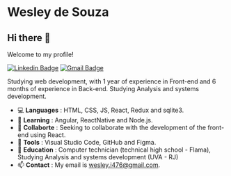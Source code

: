 # Wesley de Souza 

## Hi there 👋

Welcome to my profile!

[![Linkedin Badge](https://img.shields.io/badge/-LinkedIn-blue?style=flat-square&logo=Linkedin&logoColor=white&link=https://www.linkedin.com/in/wesley-de-souza-851271161/)](https://www.linkedin.com/in/wesley-de-souza-851271161/)
[![Gmail Badge](https://img.shields.io/badge/-Gmail-c14438?style=flat-square&logo=Gmail&logoColor=white&link=mailto:wesley.i476@gmail.com)](mailto:wesley.i476@gmail.com)

Studying web development, with 1 year of experience in Front-end and 6 months of experience in Back-end. Studying Analysis and systems development.

- :computer: **Languages** : HTML, CSS, JS, React, Redux and sqlite3.
- 🌱 **Learning** : Angular, ReactNative and Node.js.
- 👯 **Collaborte** : Seeking to collaborate with the development of the front-end using React.
- :hammer: **Tools** : Visual Studio Code, GitHub and Figma.
- :book: **Education** : Computer technician (technical high school - Flama), Studying Analysis and systems development (UVA - RJ)
- 📫 **Contact** : My email is wesley.i476@gmail.com.


<!--
**WeslynSouza/WeslynSouza** is a ✨ _special_ ✨ repository because its `README.md` (this file) appears on your GitHub profile.

Here are some ideas to get you started:

- 🔭 I’m currently working on ...
- 🌱 I’m currently learning ...
- 👯 I’m looking to collaborate on ...
- 🤔 I’m looking for help with ...
- 💬 Ask me about ...
- 📫 How to reach me: ...
- 😄 Pronouns: ...
- ⚡ Fun fact: ...
-->
